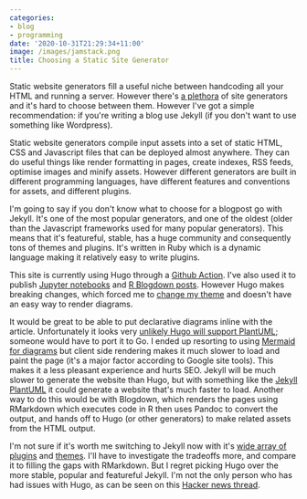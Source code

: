```yaml
---
categories:
- blog
- programming
date: '2020-10-31T21:29:34+11:00'
image: /images/jamstack.png
title: Choosing a Static Site Generator
---
```


Static website generators fill a useful niche between handcoding all your HTML and running a server.
However there's [a plethora](https://jamstack.org/generators/) of site generators and it's hard to choose between them.
However I've got a simple recommendation: if you're writing a blog use Jekyll (if you don't want to use something like Wordpress).

Static website generators compile input assets into a set of static HTML, CSS and Javascript files that can be deployed almost anywhere.
They can do useful things like render formatting in pages, create indexes, RSS feeds, optimise images and minify assets.
However different generators are built in different programming languages, have different features and conventions for assets, and different plugins.

I'm going to say if you don't know what to choose for a blogpost go with Jekyll.
It's one of the most popular generators, and one of the oldest (older than the Javascript frameworks used for many popular generators).
This means that it's featureful, stable, has a huge community and consequently tons of themes and plugins.
It's written in Ruby which is a dynamic language making it relatively easy to write plugins.

This site is currently using Hugo through a [Github Action](/github-actions).
I've also used it to publish [Jupyter notebooks](/jupyter-hugo-blog) and [R Blogdown posts](/blogdown).
However Hugo makes breaking changes, which forced me to [change my theme](/casper-2-to-3) and doesn't have an easy way to render diagrams.

It would be great to be able to put declarative diagrams inline with the article.
Unfortunately it looks very [unlikely Hugo will support PlantUML](https://github.com/gohugoio/hugo/issues/796); someone would have to port it to Go.
I ended up resorting to using [Mermaid for diagrams](/diagrams-in-hugo) but client side rendering makes it much slower to load and paint the page (it's a major factor according to Google site tools).
This makes it a less pleasant experience and hurts SEO.
Jekyll will be much slower to generate the website than Hugo, but with something like the [Jekyll PlantUML](https://github.com/yegor256/jekyll-plantuml) it could generate a website that's much faster to load.
Another way to do this would be with Blogdown, which renders the pages using RMarkdown which executes code in R then uses Pandoc to convert the output, and hands off to Hugo (or other generators) to make related assets from the HTML output.

I'm not sure if it's worth me switching to Jekyll now with it's [wide array of plugins](https://github.com/planetjekyll/awesome-jekyll-plugins) and [themes](https://jekyllthemes.io/).
I'll have to investigate the tradeoffs more, and compare it to filling the gaps with RMarkdown.
But I regret picking Hugo over the more stable, popular and featureful Jekyll.
I'm not the only person who has had issues with Hugo, as can be seen on this [Hacker news thread](https://news.ycombinator.com/item?id=24945299).